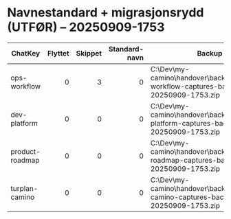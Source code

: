 # Navnestandard + migrasjonsrydd (UTFØR) – 20250909-1753

| ChatKey | Flyttet | Skippet | Standard-navn | Backup |
|---|---:|---:|---:|---|
| ops-workflow | 0 | 3 | 0 | C:\Dev\my-camino\handover\backups\ops-workflow-captures-backup-20250909-1753.zip |
| dev-platform | 0 | 0 | 0 | C:\Dev\my-camino\handover\backups\dev-platform-captures-backup-20250909-1753.zip |
| product-roadmap | 0 | 0 | 0 | C:\Dev\my-camino\handover\backups\product-roadmap-captures-backup-20250909-1753.zip |
| turplan-camino | 0 | 0 | 0 | C:\Dev\my-camino\handover\backups\turplan-camino-captures-backup-20250909-1753.zip |
